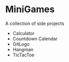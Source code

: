 # MiniGames

A collection of side projects

- Calculator
- Countdown Calendar
- GitLogo
- Hangman
- TicTacToe
